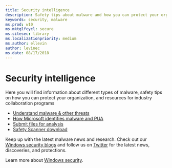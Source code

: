```yaml
---
title: Security intelligence
description: Safety tips about malware and how you can protect your organization
keywords: security, malware
ms.prod: w10
ms.mktglfcycl: secure
ms.sitesec: library
ms.localizationpriority: medium
ms.author: ellevin
author: levinec
ms.date: 08/17/2018
---
```

# Security intelligence

Here you will find information about different types of malware, safety tips on how you can protect your organization, and resources for industry collaboration programs

* [Understand malware & other threats](understanding-malware.md)
* [How Microsoft identifies malware and PUA](criteria.md)
* [Submit files for analysis](submission-guide.md)
* [Safety Scanner download](safety-scanner-download.md)

Keep up with the latest malware news and research. Check out our [Windows security blogs](http://aka.ms/wdsecurityblog) and follow us on [Twitter](https://twitter.com/wdsecurity) for the latest news, discoveries, and protections.

Learn more about [Windows security](https://docs.microsoft.com/windows/security/index).